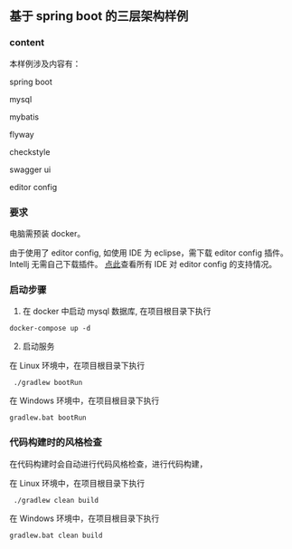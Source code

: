## 基于 spring boot 的三层架构样例

### content
 本样例涉及内容有：
 
 spring boot
 
 mysql
 
 mybatis   
 
 flyway
 
 checkstyle
 
 swagger ui
 
 editor config

### 要求
 电脑需预装 docker。
 
 由于使用了 editor config, 如使用 IDE 为 eclipse，需下载 editor config 插件。Intellj 无需自己下载插件。
 [点此](https://editorconfig.org/)查看所有 IDE 对 editor config 的支持情况。  
### 启动步骤

 1. 在 docker 中启动 mysql 数据库, 在项目根目录下执行
 ```
docker-compose up -d
```
 2. 启动服务
 
 在 Linux 环境中，在项目根目录下执行
 ```
  ./gradlew bootRun
```

 在 Windows 环境中，在项目根目录下执行
 ```
gradlew.bat bootRun
```
 
### 代码构建时的风格检查
在代码构建时会自动进行代码风格检查，进行代码构建，
 
 在 Linux 环境中，在项目根目录下执行
 ```
  ./gradlew clean build
```

 在 Windows 环境中，在项目根目录下执行
 ```
gradlew.bat clean build
```
 
 